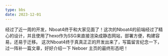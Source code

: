 ```yaml
---
type: bbs
date: 2023-12-01
---
```

经过了近一周的开发，Nboat4终于和大家见面了！这次的Nboat4的前端经过了精心的设计，并且使用了hexo作为SSG来直接渲染成静态网站，部署方便，构建容易，还易于迁移。
这次Nboat4终于真真正正的开发出来了，写篇留言纪念一下，过一阵补一篇文章，好好介绍一下 Neboer 主页的最终形态吧！